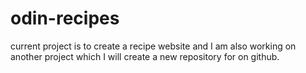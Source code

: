 # odin-recipes
current project is to create a recipe website and I am also working on another project which I will create a new repository for on github.
